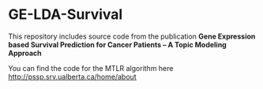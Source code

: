 # GE-LDA-Survival
This repository includes source code from the publication
**Gene Expression based Survival Prediction for Cancer Patients – A Topic Modeling Approach**

You can find the code for the MTLR algorithm here http://pssp.srv.ualberta.ca/home/about
